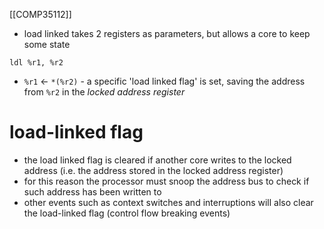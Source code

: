 [[COMP35112]]

- load linked takes 2 registers as parameters, but allows a core to keep some state
```
ldl %r1, %r2
```
- `%r1` $\leftarrow$ `*(%r2)` - a specific 'load linked flag' is set, saving the address from `%r2` in the *locked address register* 

# load-linked flag

- the load linked flag is cleared if another core writes to the locked address (i.e. the address stored in the locked address register)
- for this reason the processor must snoop the address bus to check if such address has been written to
- other events such as context switches and interruptions will also clear the load-linked flag (control flow breaking events)